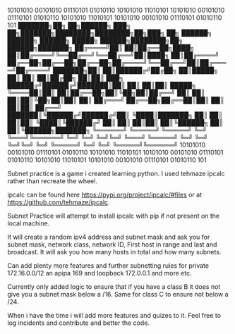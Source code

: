 10101010 00101010 01110101 01010110 10101010 11010101 10101010 00101010 01110101 01010110 10101010 11010101 10101010 00101010 01110101 01010110 101
███████╗██╗   ██╗██████╗ ███╗   ██╗███████╗████████╗████████╗██╗███╗   ██╗ ██████╗     ██████╗ ██████╗  █████╗  ██████╗████████╗██╗ ██████╗███████╗
██╔════╝██║   ██║██╔══██╗████╗  ██║██╔════╝╚══██╔══╝╚══██╔══╝██║████╗  ██║██╔════╝     ██╔══██╗██╔══██╗██╔══██╗██╔════╝╚══██╔══╝██║██╔════╝██╔════╝
███████╗██║   ██║██████╔╝██╔██╗ ██║█████╗     ██║      ██║   ██║██╔██╗ ██║██║  ███╗    ██████╔╝██████╔╝███████║██║        ██║   ██║██║     █████╗  
╚════██║██║   ██║██╔══██╗██║╚██╗██║██╔══╝     ██║      ██║   ██║██║╚██╗██║██║   ██║    ██╔═══╝ ██╔══██╗██╔══██║██║        ██║   ██║██║     ██╔══╝  
███████║╚██████╔╝██████╔╝██║ ╚████║███████╗   ██║      ██║   ██║██║ ╚████║╚██████╔╝    ██║     ██║  ██║██║  ██║╚██████╗   ██║   ██║╚██████╗███████╗
╚══════╝ ╚═════╝ ╚═════╝ ╚═╝  ╚═══╝╚══════╝   ╚═╝      ╚═╝   ╚═╝╚═╝  ╚═══╝ ╚═════╝     ╚═╝     ╚═╝  ╚═╝╚═╝  ╚═╝ ╚═════╝   ╚═╝   ╚═╝ ╚═════╝╚══════╝
10101010 00101010 01110101 01010110 10101010 11010101 10101010 00101010 01110101 01010110 10101010 11010101 10101010 00101010 01110101 01010110 101

Subnet practice is a game i created learning python. I used tehmaze ipcalc rather than recreate the wheel. 

ipcalc can be found here https://pypi.org/project/ipcalc/#files or at https://github.com/tehmaze/ipcalc.

Subnet Practice will attempt to install ipcalc with pip if not present on the local machine. 

It will create a random ipv4 address and subnet mask and ask you for subnet mask, network class, network ID, First host in range and last and broadcast. 
It will ask you how many hosts in total and how many subnets. 

Can add plenty more features and further subnetting rules for private 172.16.0.0/12 an apipa 169 and loopback 172.0.0.1 and more etc. 

Currently only added logic to ensure that if you have a class B it does not give you a subnet mask below a /16. Same for class C to ensure not below a /24. 

When i have the time i will add more features and quizes to it. Feel free to log incidents and contribute and better the code. 
